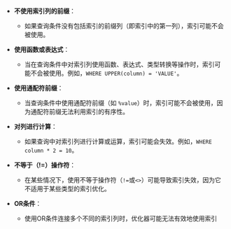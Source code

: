 
- **不使用索引列的前缀**：
    
    - 如果查询条件没有包括索引的前缀列（即索引中的第一列），索引可能不会被使用。
- **使用函数或表达式**：
    
    - 当在查询条件中对索引列使用函数、表达式、类型转换等操作时，索引可能不会被使用。例如，`WHERE UPPER(column) = 'VALUE'`。
- **使用通配符前缀**：
    
    - 当查询条件中使用通配符前缀（如 `%value`）时，索引可能不会被使用，因为通配符前缀无法利用索引的有序性。
- **对列进行计算**：
    
    - 如果查询中对索引列进行计算或运算，索引可能会失效。例如，`WHERE column * 2 = 10`。
- **不等于（!=）操作符**：
    
    - 在某些情况下，使用不等于操作符（`!=`或`<>`）可能导致索引失效，因为它不适用于某些类型的索引优化。
- **OR条件**：
    
    - 使用OR条件连接多个不同的索引列时，优化器可能无法有效地使用索引